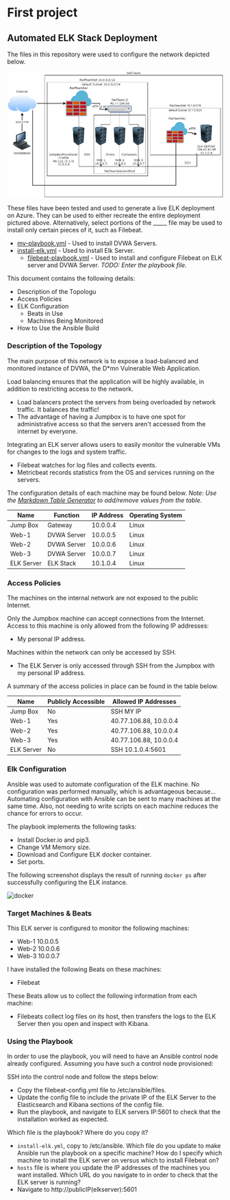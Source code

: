 # First project
## Automated ELK Stack Deployment

The files in this repository were used to configure the network depicted below.

![diagram](./Diagrams/RedAdminDiagram.jpg)

These files have been tested and used to generate a live ELK deployment on Azure. They can be used to either recreate the entire deployment pictured above. Alternatively, select portions of the _____ file may be used to install only certain pieces of it, such as Filebeat.

  - [my-playbook.yml](./Ansible/my-playbook.yml) - Used to install DVWA Servers.
  - [install-elk.yml](./Ansible/install-elk.yml) - Used to install Elk Server.
    - [filebeat-playbook.yml](./Ansible/filebeat-playbook.yml) - Used to install and configure Filebeat on ELK server and DVWA Server.
  _TODO: Enter the playbook file._

This document contains the following details:
- Description of the Topologu
- Access Policies
- ELK Configuration
  - Beats in Use
  - Machines Being Monitored
- How to Use the Ansible Build


### Description of the Topology

The main purpose of this network is to expose a load-balanced and monitored instance of DVWA, the D*mn Vulnerable Web Application.

Load balancing ensures that the application will be highly available, in addition to restricting access to the network.
- Load balancers protect the servers from being overloaded by network traffic. It balances the traffic!
- The advantage of having a Jumpbox is to have one spot for administrative access so that the servers aren't accessed from the internet by everyone.

Integrating an ELK server allows users to easily monitor the vulnerable VMs for changes to the logs and system traffic.
- Filebeat watches for log files and collects events.
- Metricbeat records statistics from the OS and services running on the servers.

The configuration details of each machine may be found below.
_Note: Use the [Markdown Table Generator](http://www.tablesgenerator.com/markdown_tables) to add/remove values from the table_.

| Name       | Function    | IP Address | Operating System |
|------------|-------------|------------|------------------|
| Jump Box   | Gateway     | 10.0.0.4   | Linux            |
| Web-1      | DVWA Server | 10.0.0.5   | Linux            |
| Web-2      | DVWA Server | 10.0.0.6   | Linux            |
| Web-3      | DVWA Server | 10.0.0.7   | Linux            |
| ELK Server | ELK Stack   | 10.1.0.4   | Linux            |

### Access Policies

The machines on the internal network are not exposed to the public Internet. 

Only the Jumpbox machine can accept connections from the Internet. Access to this machine is only allowed from the following IP addresses:
- My personal IP address.

Machines within the network can only be accessed by SSH.
- The ELK Server is only accessed through SSH from the Jumpbox with my personal IP address.

A summary of the access policies in place can be found in the table below.

| Name          | Publicly Accessible | Allowed IP Addresses |
|---------------|---------------------|----------------------|
| Jump Box      | No                  | SSH MY IP            |
| Web-1         | Yes                 |40.77.106.88, 10.0.0.4|
| Web-2         | Yes                 |40.77.106.88, 10.0.0.4|
| Web-3         | Yes                 |40.77.106.88, 10.0.0.4|
| ELK Server    | No                  | SSH 10.1.0.4:5601    |

### Elk Configuration

Ansible was used to automate configuration of the ELK machine. No configuration was performed manually, which is advantageous because...
Automating configuration with Ansible can be sent to many machines at the same time. 
Also, not needing to write scripts on each machine reduces the chance for errors to occur.

The playbook implements the following tasks:
- Install Docker.io and pip3.
- Change VM Memory size.
- Download and Configure ELK docker container.
- Set ports.

The following screenshot displays the result of running `docker ps` after successfully configuring the ELK instance.

![docker](Images/docker_ps_output.png)

### Target Machines & Beats

This ELK server is configured to monitor the following machines:
- Web-1 10.0.0.5
- Web-2 10.0.0.6
- Web-3 10.0.0.7

I have installed the following Beats on these machines:
- Filebeat

These Beats allow us to collect the following information from each machine:
- Filebeats collect log files on its host, then transfers the logs to the ELK Server then you open and inspect with Kibana.

### Using the Playbook

In order to use the playbook, you will need to have an Ansible control node already configured. Assuming you have such a control node provisioned: 

SSH into the control node and follow the steps below:
- Copy the filebeat-config.yml file to /etc/ansible/files.
- Update the config file to include the private IP of the ELK Server to the Elasticsearch and Kibana sections of the config file.
- Run the playbook, and navigate to ELK servers IP:5601 to check that the installation worked as expected.

Which file is the playbook? Where do you copy it?
- `install-elk.yml`, copy to /etc/ansible.
Which file do you update to make Ansible run the playbook on a specific machine? How do I specify which machine to install the ELK server on versus which to install Filebeat on?
- `hosts` file is where you update the IP addresses of the machines you want installed.
Which URL do you navigate to in order to check that the ELK server is running?
- Navigate to http://publicIP(elkserver):5601
